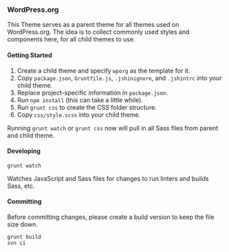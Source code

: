 ### WordPress.org

This Theme serves as a parent theme for all themes used on WordPress.org.
The idea is to collect commonly used styles and components here, for all child themes to use.

#### Getting Started

1. Create a child theme and specify `wporg` as the template for it.
1. Copy `package.json`, `Gruntfile.js`, `.jshinignore`, and `.jshintrc` into your child theme.
1. Replace project-specific information in `package.json`.
1. Run `npm install` (this can take a little while).
1. Run `grunt css` to create the CSS folder structure.
1. Copy `css/style.scss` into your child theme.

Running `grunt watch` or `grunt css` now will pull in all Sass files from parent and child theme.

#### Developing

```
grunt watch
```
Watches JavaScript and Sass files for changes to run linters and builds Sass, etc. 
 
#### Committing

Before committing changes, please create a build version to keep the file size down.

```
grunt build
svn ci
```
